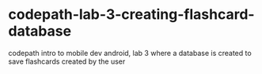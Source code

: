 # codepath-lab-3-creating-flashcard-database
codepath intro to mobile dev android, lab 3 where a database is created to save flashcards created by the user
